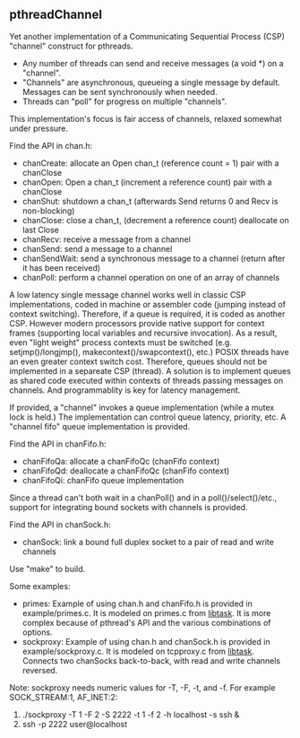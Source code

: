 ## pthreadChannel
Yet another implementation of a Communicating Sequential Process (CSP) "channel" construct for pthreads.

* Any number of threads can send and receive messages (a void *) on a "channel".
* "Channels" are asynchronous, queueing a single message by default. Messages can be sent synchronously when needed.
* Threads can "poll" for progress on multiple "channels".

This implementation's focus is fair access of channels, relaxed somewhat under pressure.

Find the API in chan.h:

* chanCreate: allocate an Open chan_t (reference count = 1) pair with a chanClose
* chanOpen: Open a chan_t (increment a reference count) pair with a chanClose
* chanShut: shutdown a chan_t (afterwards Send returns 0 and Recv is non-blocking)
* chanClose: close a chan_t, (decrement a reference count) deallocate on last Close
* chanRecv: receive a message from a channel
* chanSend: send a message to a channel
* chanSendWait: send a synchronous message to a channel (return after it has been received)
* chanPoll: perform a channel operation on one of an array of channels

A low latency single message channel works well in classic CSP implementations, coded in machine or assembler code (jumping instead of context switching).
Therefore, if a queue is required, it is coded as another CSP.
However modern processors provide native support for context frames (supporting local variables and recursive invocation).
As a result, even "light weight" process contexts must be switched (e.g. setjmp()/longjmp(), makecontext()/swapcontext(), etc.)
POSIX threads have an even greater context switch cost.
Therefore, queues should not be implemented in a separeate CSP (thread).
A solution is to implement queues as shared code executed within contexts of threads passing messages on channels.
And programmablity is key for latency management.

If provided, a "channel" invokes a queue implementation (while a mutex lock is held.)
The implementation can control queue latency, priority, etc.
A "channel fifo" queue implementation is provided.

Find the API in chanFifo.h:

* chanFifoQa: allocate a chanFifoQc (chanFifo context)
* chanFifoQd: deallocate a chanFifoQc (chanFifo context)
* chanFifoQi: chanFifo queue implementation

Since a thread can't both wait in a chanPoll() and in a poll()/select()/etc., support for integrating bound sockets with channels is provided.

Find the API in chanSock.h:

* chanSock: link a bound full duplex socket to a pair of read and write channels

Use "make" to build.

Some examples:

* primes: Example of using chan.h and chanFifo.h is provided in example/primes.c. It is modeled on primes.c from [libtask](https://swtch.com/libtask/).
It is more complex because of pthread's API and the various combinations of options.
* sockproxy: Example of using chan.h and chanSock.h is provided in example/sockproxy.c. It is modeled on tcpproxy.c from [libtask](https://swtch.com/libtask/).
Connects two chanSocks back-to-back, with read and write channels reversed.

Note: sockproxy needs numeric values for -T, -F, -t, and -f. For example SOCK_STREAM:1, AF_INET:2:

1. ./sockproxy -T 1 -F 2 -S 2222 -t 1 -f 2 -h localhost -s ssh &
2. ssh -p 2222 user@localhost
